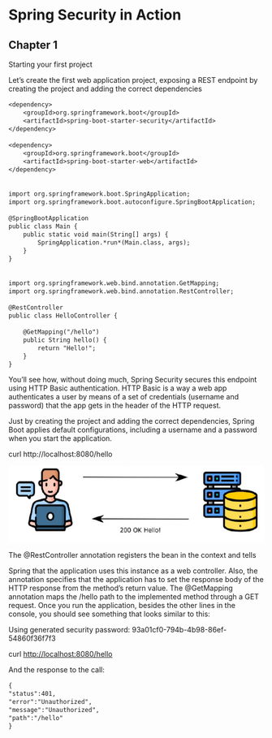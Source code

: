 # Spring Security in Action

## Chapter 1

Starting your first project

Let’s create the first web application project, exposing a REST endpoint by creating the project and adding the correct dependencies


  
    <dependency>  
        <groupId>org.springframework.boot</groupId>  
        <artifactId>spring-boot-starter-security</artifactId>  
    </dependency>  
    
    <dependency>  
        <groupId>org.springframework.boot</groupId>  
        <artifactId>spring-boot-starter-web</artifactId>  
    </dependency>

     
    import org.springframework.boot.SpringApplication;  
    import org.springframework.boot.autoconfigure.SpringBootApplication;  
    
    @SpringBootApplication  
    public class Main {  
        public static void main(String[] args) {  
            SpringApplication.*run*(Main.class, args);  
        }  
    }

    
    import org.springframework.web.bind.annotation.GetMapping;  
    import org.springframework.web.bind.annotation.RestController;  
    
    @RestController  
    public class HelloController {  
    
        @GetMapping("/hello")  
        public String hello() {  
            return "Hello!";  
        }  
    }
  
  
You’ll see how, without doing much, Spring Security secures this endpoint using HTTP Basic authentication. HTTP Basic is a way a web app authenticates a user by means of a set of credentials (username and password) that the app gets in the header of the HTTP request.
  
Just by creating the project and adding the correct dependencies, Spring Boot applies default configurations, including a username and a password when you start the application.
  


curl http://localhost:8080/hello

![](media/14c4a5532d96a1ce6a5aae42d20e7973.png)
  
The @RestController annotation registers the bean in the context and tells
  
Spring that the application uses this instance as a web controller. Also, the annotation specifies that the application has to set the response body of the HTTP response from the method’s return value. The @GetMapping annotation maps the /hello path to the implemented method through a GET request. Once you run the application, besides the other lines in the console, you should see something that looks similar to this:
  
Using generated security password: 93a01cf0-794b-4b98-86ef-54860f36f7f3
  


curl <http://localhost:8080/hello>

  

And the response to the call:
  


    {
    "status":401,
    "error":"Unauthorized",
    "message":"Unauthorized",
    "path":"/hello"
    }
